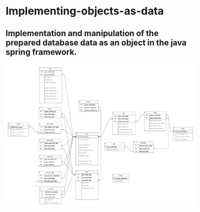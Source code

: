 # Implementing-objects-as-data
## Implementation and manipulation of the prepared database data as an object in the java spring framework.

![görsel1](https://github.com/huseyinturkmen06/Implementing-objects-as-data/blob/main/schema.png)  <br/>  <br/>
